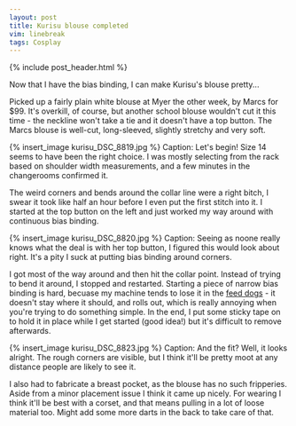 ```yaml
---
layout: post
title: Kurisu blouse completed
vim: linebreak
tags: Cosplay
---
```


{% include post_header.html %}

Now that I have the bias binding, I can make Kurisu's blouse pretty...

Picked up a fairly plain white blouse at Myer the other week, by Marcs for $99. It's overkill, of course, but another school blouse wouldn't cut it this time - the neckline won't take a tie and it doesn't have a top button. The Marcs blouse is well-cut, long-sleeved, slightly stretchy and very soft.

{% insert_image kurisu_DSC_8819.jpg %}
Caption: Let's begin! Size 14 seems to have been the right choice. I was mostly selecting from the rack based on shoulder width measurements, and a few minutes in the changerooms confirmed it.

The weird corners and bends around the collar line were a right bitch, I swear it took like half an hour before I even put the first stitch into it. I started at the top button on the left and just worked my way around with continuous bias binding.

{% insert_image kurisu_DSC_8820.jpg %}
Caption: Seeing as noone really knows what the deal is with her top button, I figured this would look about right. It's a pity I suck at putting bias binding around corners.

I got most of the way around and then hit the collar point. Instead of trying to bend it around, I stopped and restarted. Starting a piece of narrow bias binding is hard, becuase my machine tends to lose it in the [feed dogs](http://en.wikipedia.org/wiki/Feed_dogs) - it doesn't stay where it should, and rolls out, which is really annoying when you're trying to do something simple. In the end, I put some sticky tape on to hold it in place while I get started (good idea!) but it's difficult to remove afterwards.

{% insert_image kurisu_DSC_8823.jpg %}
Caption: And the fit? Well, it looks alright. The rough corners are visible, but I think it'll be pretty moot at any distance people are likely to see it.

I also had to fabricate a breast pocket, as the blouse has no such fripperies. Aside from a minor placement issue I think it came up nicely. For wearing I think it'll be best with a corset, and that means pulling in a lot of loose material too. Might add some more darts in the back to take care of that.
